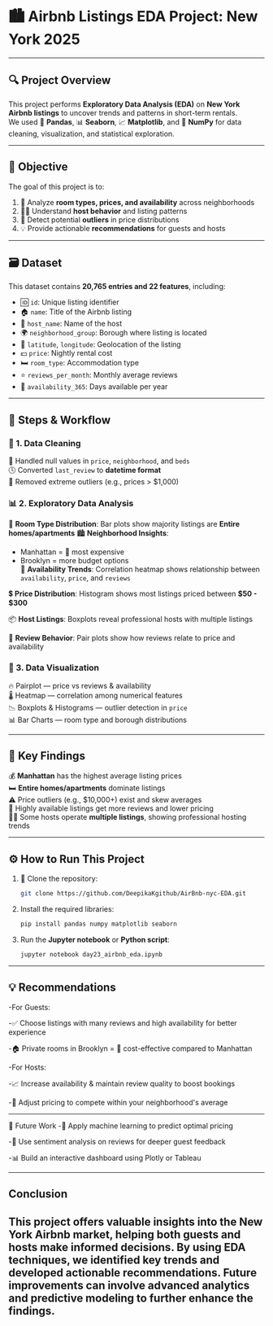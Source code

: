 # 🏙️ Airbnb Listings EDA Project: New York 2025

---

## 🔍 Project Overview  
This project performs **Exploratory Data Analysis (EDA)** on **New York Airbnb listings** to uncover trends and patterns in short-term rentals.  
We used 🐼 **Pandas**, 📊 **Seaborn**, 📈 **Matplotlib**, and 🔢 **NumPy** for data cleaning, visualization, and statistical exploration.

---

## 🎯 Objective  
The goal of this project is to:
1. 📌 Analyze **room types, prices, and availability** across neighborhoods  
2. 🧑‍💼 Understand **host behavior** and listing patterns  
3. 🚨 Detect potential **outliers** in price distributions  
4. 💡 Provide actionable **recommendations** for guests and hosts  

---

## 🗃️ Dataset  
This dataset contains **20,765 entries and 22 features**, including:

- 🆔 `id`: Unique listing identifier  
- 🏠 `name`: Title of the Airbnb listing  
- 👤 `host_name`: Name of the host  
- 🌍 `neighborhood_group`: Borough where listing is located  
- 📍 `latitude`, `longitude`: Geolocation of the listing  
- 💵 `price`: Nightly rental cost  
- 🛏️ `room_type`: Accommodation type  
- ⭐ `reviews_per_month`: Monthly average reviews  
- 📆 `availability_365`: Days available per year  

---

## 🔁 Steps & Workflow

### 🧹 1. Data Cleaning
🧼 Handled null values in `price`, `neighborhood`, and `beds`  
🕓 Converted `last_review` to **datetime format**  
🚫 Removed extreme outliers (e.g., prices > $1,000)

### 📊 2. Exploratory Data Analysis
🛌 **Room Type Distribution**: Bar plots show majority listings are **Entire homes/apartments**
🏙️ **Neighborhood Insights**:  
  - Manhattan = 💸 most expensive  
  - Brooklyn = more budget options  
📅 **Availability Trends**: Correlation heatmap shows relationship between `availability`, `price`, and `reviews`

💲 **Price Distribution**: Histogram shows most listings priced between **$50 - $300**

📦 **Host Listings**: Boxplots reveal professional hosts with multiple listings

💬 **Review Behavior**: Pair plots show how reviews relate to price and availability

### 🧮 3. Data Visualization
🔥 Pairplot — price vs reviews & availability  
🌡️ Heatmap — correlation among numerical features  
📉 Boxplots & Histograms — outlier detection in `price`  
📊 Bar Charts — room type and borough distributions

---

## 📌 Key Findings
💰 **Manhattan** has the highest average listing prices  
🛏️ **Entire homes/apartments** dominate listings  
⚠️ Price outliers (e.g., $10,000+) exist and skew averages  
📆 Highly available listings get more reviews and lower pricing  
🧑‍💼 Some hosts operate **multiple listings**, showing professional hosting trends

---

## ⚙️ How to Run This Project  
1. 🧬 Clone the repository:
   ```bash
   git clone https://github.com/DeepikaKgithub/AirBnb-nyc-EDA.git

2. Install the required libraries:
   ```bash
   pip install pandas numpy matplotlib seaborn
   ```
3. Run the **Jupyter notebook** or **Python script**:
   ```bash
   jupyter notebook day23_airbnb_eda.ipynb
   ```

---

## 💡 Recommendations
-For Guests:

 -✅ Choose listings with many reviews and high availability for better experience

 -🏠 Private rooms in Brooklyn = 💸 cost-effective compared to Manhattan

-For Hosts:

 -📈 Increase availability & maintain review quality to boost bookings

 -🎯 Adjust pricing to compete within your neighborhood's average

---

🔮 Future Work
-🤖 Apply machine learning to predict optimal pricing

-💬 Use sentiment analysis on reviews for deeper guest feedback

-📊 Build an interactive dashboard using Plotly or Tableau



---

## Conclusion
This project offers valuable insights into the New York Airbnb market, helping both guests and hosts make informed decisions. By using **EDA techniques**, we identified key trends and developed actionable recommendations. Future improvements can involve advanced analytics and predictive modeling to further enhance the findings.
---
